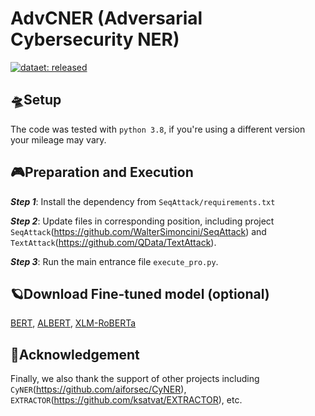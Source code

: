 # AdvCNER (Adversarial Cybersecurity NER)

[![dataet: released](https://img.shields.io/badge/dataset-released-green.svg)](https://github.com/JiangTianJason/AdvCNER/SeqAttack/datasets/mitre)

## :flying_saucer:Setup
The code was tested with `python 3.8`, if you're using a different version your mileage may vary.

## :video_game:Preparation and Execution
***Step 1***: Install the dependency from `SeqAttack/requirements.txt`

***Step 2***: Update files in corresponding position, including project `SeqAttack`(https://github.com/WalterSimoncini/SeqAttack) and `TextAttack`(https://github.com/QData/TextAttack).

***Step 3***: Run the main entrance file `execute_pro.py`.

## :ringed_planet:Download Fine-tuned model (optional)
[BERT](https://drive.google.com/drive/folders/1044-PVu4hyG-Vz0MCvACJd2JRz5SvAgS?usp=sharing), [ALBERT](https://drive.google.com/drive/folders/12h3e0oXr95-3GK0Og0u4VLYjZqz0wYzf?usp=sharing), [XLM-RoBERTa](https://drive.google.com/drive/folders/1vIFHu5_xlfsEMcbP8b-EfWHg3UxVkqTr?usp=sharing)

## :footprints:Acknowledgement
Finally, we also thank the support of other projects including `CyNER`(https://github.com/aiforsec/CyNER), `EXTRACTOR`(https://github.com/ksatvat/EXTRACTOR), etc.
